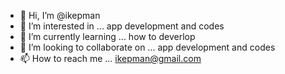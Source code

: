 - 👋 Hi, I’m @ikepman
- 👀 I’m interested in ... app development and codes
- 🌱 I’m currently learning ... how to deverlop
- 💞️ I’m looking to collaborate on ... app development and codes
- 📫 How to reach me ... ikepman@gmail.com

<!---
ikepman/ikepman is a ✨ special ✨ repository because its `README.md` (this file) appears on your GitHub profile.
You can click the Preview link to take a look at your changes.
--->
